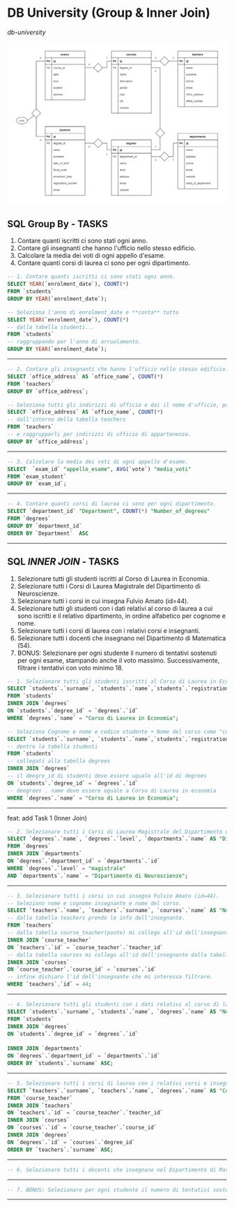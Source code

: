 # DB University (Group & Inner Join)

_db-university_

![image](./university.png)

## SQL Group By - TASKS

1. Contare quanti iscritti ci sono stati ogni anno.
2. Contare gli insegnanti che hanno l'ufficio nello stesso edificio.
3. Calcolare la media dei voti di ogni appello d'esame.
4. Contare quanti corsi di laurea ci sono per ogni dipartimento.

```sql
-- 1. Contare quanti iscritti ci sono stati ogni anno.
SELECT YEAR(`enrolment_date`), COUNT(*)
FROM `students`
GROUP BY YEAR(`enrolment_date`);
```

```sql
-- Seleziona l'anno di enrolment_date e **conta** tutto
SELECT YEAR(`enrolment_date`), COUNT(*)
-- dalla tabella studenti...
FROM `students`
-- raggruppando per l'anno di arruolamento.
GROUP BY YEAR(`enrolment_date`);
```

<hr>

```sql
-- 2. Contare gli insegnanti che hanno l'ufficio nello stesso edificio.
SELECT `office_address` AS `office_name`, COUNT(*)
FROM `teachers`
GROUP BY `office_address`;
```

```sql
-- Seleziona tutti gli indirizzi di ufficio e dai il nome d'ufficio, poi contali tutti
SELECT `office_address` AS `office_name`, COUNT(*)
-- dall'interno della tabella teachers
FROM `teachers`
-- e raggrupparli per indirizzi di ufficio di appartenenza.
GROUP BY `office_address`;
```

<hr>

```sql
-- 3. Calcolare la media dei voti di ogni appello d'esame.
SELECT  `exam_id` "appello_esame", AVG(`vote`) "media_voti"
FROM `exam_student`
GROUP BY `exam_id`;
```

<hr>

```sql
-- 4. Contare quanti corsi di laurea ci sono per ogni dipartimento.
SELECT `department_id` "Department", COUNT(*) "Number_of_degrees"
FROM `degrees`
GROUP BY `department_id`
ORDER BY `Department`  ASC
```

<hr>

## SQL _INNER JOIN_ - TASKS

1. Selezionare tutti gli studenti iscritti al Corso di Laurea in Economia.
2. Selezionare tutti i Corsi di Laurea Magistrale del Dipartimento di
   Neuroscienze.
3. Selezionare tutti i corsi in cui insegna Fulvio Amato (id=44).
4. Selezionare tutti gli studenti con i dati relativi al corso di laurea a cui
   sono iscritti e il relativo dipartimento, in ordine alfabetico per cognome e
   nome.
5. Selezionare tutti i corsi di laurea con i relativi corsi e insegnanti.
6. Selezionare tutti i docenti che insegnano nel Dipartimento di
   Matematica (54).
7. BONUS: Selezionare per ogni studente il numero di tentativi sostenuti
   per ogni esame, stampando anche il voto massimo. Successivamente,
   filtrare i tentativi con voto minimo 18.

```sql
-- 1. Selezionare tutti gli studenti iscritti al Corso di Laurea in Economia.
SELECT `students`.`surname`, `students`.`name`,`students`.`registration_number`, `degrees`.`name` AS "Corso_di_Laurea"
FROM `students`
INNER JOIN `degrees`
ON `students`.`degree_id` = `degrees`.`id`
WHERE `degrees`.`name` = "Corso di Laurea in Economia";
```

```sql
-- Seleziona Cognome e nome e codice studente + Nome del corso come "corso di laurea"
SELECT `students`.`surname`, `students`.`name`,`students`.`registration_number`, `degrees`.`name` AS "Corso_di_Laurea"
-- dentro la tabella studenti
FROM `students`
-- collegati alla tabella degrees
INNER JOIN `degrees`
-- il deegre_id di studenti deve essere uguale all'id di degrees
ON `students`.`degree_id` = `degrees`.`id`
-- deegrees . name deve essere uguale a Corso di Laurea in economia
WHERE `degrees`.`name` = "Corso di Laurea in Economia";
```

<hr>
feat: add Task 1 (Inner Join)

```sql
-- 2. Selezionare tutti i Corsi di Laurea Magistrale del Dipartimento di Neuroscienze.
SELECT `degrees`.`name`, `degrees`.`level`, `departments`.`name` AS "Dipartimento"
FROM `degrees`
INNER JOIN `departments`
ON `degrees`.`department_id` = `departments`.`id`
WHERE `degrees`.`level` = "magistrale"
AND `departments`.`name` = "Dipartimento di Neuroscienze";

```

<hr>

```sql
-- 3. Selezionare tutti i corsi in cui insegna Fulvio Amato (id=44).
-- Seleziono nome e cognome insegnante e nome del corso.
SELECT `teachers`.`name`, `teachers`.`surname`, `courses`.`name` AS "Nome_del_corso"
-- dalla tabella teachers prendo le info dell'insegnante.
FROM `teachers`
-- dalla tabella course_teacher(ponte) mi collego all'id dell'insegnante.
INNER JOIN `course_teacher`
ON `teachers`.`id` = `course_teacher`.`teacher_id`
-- dalla tabella courses mi collego all'id dell'insegnante dalla tabella ponte.
INNER JOIN `courses`
ON `course_teacher`.`course_id` = `courses`.`id`
-- infine dichiaro l'id dell'insegnante che mi interessa filtrare.
WHERE `teachers`.`id` = 44;

```

<hr>

```sql
-- 4. Selezionare tutti gli studenti con i dati relativi al corso di laurea a cui sono iscritti e il relativo dipartimento, in ordine alfabetico per cognome e nome.
SELECT `students`.`surname`, `students`.`name`, `degrees`.`name` AS "Nome Corso", `departments`.`name` AS "Nome Dipartimento"
FROM `students`
INNER JOIN `degrees`
ON `students`.`degree_id` = `degrees`.`id`

INNER JOIN `departments`
ON `degrees`.`department_id` = `departments`.`id`
ORDER BY `students`.`surname` ASC;
```

<hr>

```sql
-- 5. Selezionare tutti i corsi di laurea con i relativi corsi e insegnanti.
SELECT `teachers`.`surname`, `teachers`.`name`, `degrees`.`name` AS "Corso di Laurea", `courses`.`name` "Corso"
FROM `course_teacher`
INNER JOIN `teachers`
ON `teachers`.`id` = `course_teacher`.`teacher_id`
INNER JOIN `courses`
ON `courses`.`id` = `course_teacher`.`course_id`
INNER JOIN `degrees`
ON `degrees`.`id` = `courses`.`degree_id`
ORDER BY `teachers`.`surname` ASC;
```

<hr>

```sql
-- 6. Selezionare tutti i docenti che insegnano nel Dipartimento di Matematica (54).

```

<hr>

```sql
-- 7. BONUS: Selezionare per ogni studente il numero di tentativi sostenuti per ogni esame, stampando anche il voto massimo. Successivamente, filtrare i tentativi con voto minimo 18.

```

<hr>
